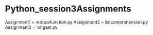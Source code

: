 # Python_session3Assignments

Assignment1 = reducefunction.py
Assignment2 = listcomprahension.py
Assignment3 = longest.py

